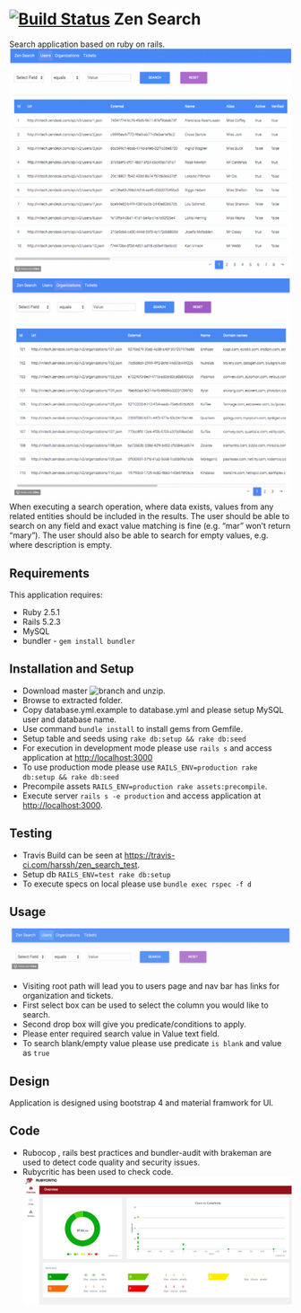 
[![Build Status](https://travis-ci.com/harssh/zen_search_test.svg?token=BVW2o4hfR7sCCYShDufF&branch=master)](https://travis-ci.com/harssh/zen_search_test)
 Zen Search
 ================
 Search application based on ruby on rails.
![Demonstration](SearchDemo.gif)
![Demonstration](SearchdemoforBlankvalue.gif)
When executing a search operation, where data exists, values from any related entities should be included in the results. The user should be able to search on any field and exact value matching is fine (e.g. “mar” won’t return “mary”). The user should also be able to search for empty values, e.g. where description is empty.


## Requirements

This application requires:
- Ruby 2.5.1
- Rails 5.2.3
- MySQL
- bundler -  `gem install bundler`

## Installation and Setup
- Download master ![branch](https://github.com/harssh/zen_search_test.git) and unzip.
- Browse to extracted folder.
- Copy database.yml.example to database.yml and please setup MySQL user and database name.
- Use command `bundle install` to install gems from Gemfile.
- Setup table and seeds using `rake db:setup && rake db:seed`
- For execution in development mode please use `rails s` and access application at [http://localhost:3000](http://localhost:3000/)
- To use production mode please use `RAILS_ENV=production rake db:setup && rake db:seed`
- Precompile assets `RAILS_ENV=production rake assets:precompile`.
- Execute server `rails s -e production` and access application at [http://localhost:3000](http://localhost:3000/).

## Testing
- Travis Build can be seen at https://travis-ci.com/harssh/zen_search_test.
- Setup db `RAILS_ENV=test rake db:setup`
- To execute specs on local please use `bundle exec rspec -f d`

## Usage
![Fields](fields.gif)

- Visiting root path will lead you to users page and nav bar has links for organization and tickets.
- First select box can be used to select the column you would like to search.
- Second drop box will give you predicate/conditions to apply.
- Please enter required search value in Value text field.
- To search blank/empty value please use predicate `is blank` and value as `true`

## Design
Application is designed using bootstrap 4 and material framwork for UI.

## Code
- Rubocop , rails best practices and bundler-audit with brakeman are used to detect code quality and security issues.
- Rubycritic has been used to check code.
![rubycritic](rubycritic.png)


